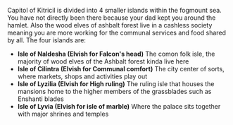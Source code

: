 Capitol of Kitricil is divided into 4 smaller islands within the fogmount sea. You have not directly been there because your dad kept you around the hamlet. Also the wood elves of ashbalt forest live in a cashless society meaning you are more working for the communal services and food shared by all.
The four islands are:
* **Isle of Naldesha (Elvish for Falcon's head)** The comon folk isle, the majority of wood elves of the Ashbalt forest kinda live here 
* **Isle of Cilintra (Elvish for Communal comfort)** The city center of sorts, where markets, shops and activities play out 
* **Isle of Lyzilia (Elvish for High ruling)** The ruling isle that houses the mansions home to the higher members of the grassblades such as Enshanti blades 
* **Isle of Lyvia (Elvish for isle of marble)** Where the palace sits together with major shrines and temples